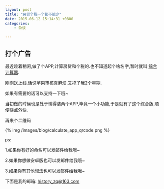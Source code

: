 ```yaml
---
layout: post
title: "房贷个税一个都不能少"
date: 2015-06-12 15:14:31 +0800
categories:
	- 杂谈

---
```


## 打个广告


最近趁着稍闲,做了个APP,计算房贷和个税的.也不知道起个啥名字,暂时就叫 [综合计算器](https://itunes.apple.com/us/app/zong-he-ji-suan-qi-fang-dai/id995894882?l=zh&ls=1&mt=8).

刚刚送上线.话说苹果审核真麻烦.又拖了我2个星期.

如果有需要的话可以支持一下哦~

当初做的时候也是处于懒得装两个APP,毕竟一个小功能,于是就有了这个综合版,顺便赚点外快.

再来个二维码

{% img /images/blog/calculate_app_qrcode.png %}

ps:

1.如果你有好的命名可以发邮件给我哦~

2.如果你想做安卓版也可以发邮件给我哦~

3.如果你有其他想法也可以发邮件给我哦~

下面是我的邮箱: [history_zq@163.com](mailto:history_zq@163.com)